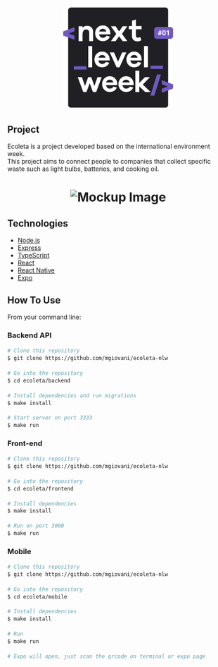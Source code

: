 <h1 align="center">
    <img alt="NextLevelWeek" title="#NextLevelWeek" src=".github/logo.svg" width="250px" />
</h1>

## Project

Ecoleta is a project developed based on the international environment week.  
This project aims to connect people to companies that collect specific waste such as light bulbs, batteries, and cooking oil.

<h1 align="center">
    <img alt="Mockup Image" title="Mockup Image" src=".github/mockup.svg" width="500px" />
</h1>

## Technologies

- [Node.js][nodejs]
- [Express][express]
- [TypeScript][typescript]
- [React][reactjs]
- [React Native][rn]
- [Expo][expo]

## How To Use

From your command line:

### Backend API

```bash
# Clone this repository
$ git clone https://github.com/mgiovani/ecoleta-nlw

# Go into the repository
$ cd ecoleta/backend

# Install dependencies and run migrations
$ make install

# Start server on port 3333
$ make run
```

### Front-end

```bash
# Clone this repository
$ git clone https://github.com/mgiovani/ecoleta-nlw

# Go into the repository
$ cd ecoleta/frontend

# Install dependencies
$ make install

# Run on port 3000
$ make run
```

### Mobile

```bash
# Clone this repository
$ git clone https://github.com/mgiovani/ecoleta-nlw

# Go into the repository
$ cd ecoleta/mobile

# Install dependencies
$ make install

# Run
$ make run

# Expo will open, just scan the qrcode on terminal or expo page
```

[nodejs]: https://nodejs.org/
[express]: https://github.com/expressjs/express
[typescript]: https://www.typescriptlang.org/
[expo]: https://expo.io/
[reactjs]: https://reactjs.org
[rn]: https://facebook.github.io/react-native/
